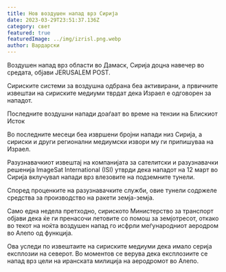 ```yaml
---
title: Нов воздушен напад врз Сирија
date: 2023-03-29T23:51:37.136Z
category: свет
featured: true
featuredImage: ../img/izrisl.png.webp
author: Вардарски
---
```


Воздушен напад врз области во Дамаск, Сирија доцна навечер во средата, објави JERUSALEM POST.

Сириските системи за воздушна одбрана беа активирани, а првичните извештаи на сириските медиуми тврдат дека Израел е одговорен за нападот.

Последните воздушни напади доаѓаат во време на тензии на Блискиот Исток

Во последните месеци беа извршени бројни напади низ Сирија, а сириски и други регионални медиумски извори му ги припишуваа на Израел.

Разузнавачкиот извештај на компанијата за сателитски и разузнавачки решенија ImageSat International (ISI) утврди дека нападот на 12 март во Сирија вклучувал напади врз влезовите на подземните тунели.

Според проценките на разузнавачките служби, овие тунели содржеле средства за производство на ракети земја-земја.

Само една недела претходно, сириското Министерство за транспорт објави дека ќе ги пренасочи летовите со помош за земјотресот, откако во текот на ноќта воздушен напад го исфрли меѓународниот аеродром во Алепо од функција.

Ова уследи по извештаите на сириските медиуми дека имало серија експлозии на северот. Во моментов се верува дека експлозиите се напад врз цели на иранската милиција на аеродромот во Алепо.
